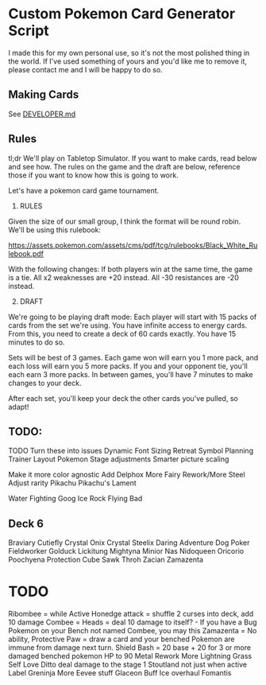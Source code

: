 # Custom Pokemon Card Generator Script

I made this for my own personal use, so it's not the most polished thing in the world.
If I've used something of yours and you'd like me to remove it, please contact me and I will be happy to do so.

## Making Cards

See [DEVELOPER.md](./DEVELOPER.md)

## Rules

tl;dr
We'll play on Tabletop Simulator.
If you want to make cards, read below and see how.
The rules on the game and the draft are below, reference those if you want to know how this is going to work.

Let's have a pokemon card game tournament.

1. RULES

Given the size of our small group, I think the format will be round robin.
We'll be using this rulebook:

https://assets.pokemon.com/assets/cms/pdf/tcg/rulebooks/Black_White_Rulebook.pdf

With the following changes:
If both players win at the same time, the game is a tie.
All x2 weaknesses are +20 instead.
All -30 resistances are -20 instead.

2. DRAFT

We're going to be playing draft mode:
Each player will start with 15 packs of cards from the set we're using.
You have infinite access to energy cards.
From this, you need to create a deck of 60 cards exactly.
You have 15 minutes to do so.

Sets will be best of 3 games.
Each game won will earn you 1 more pack, and each loss will earn you 5 more packs.
If you and your opponent tie, you'll each earn 3 more packs.
In between games, you'll have 7 minutes to make changes to your deck.

After each set, you'll keep your deck the other cards you've pulled, so adapt!

## TODO:

TODO Turn these into issues
Dynamic Font Sizing
Retreat Symbol Planning
Trainer Layout
Pokemon Stage adjustments
Smarter picture scaling

Make it more color agnostic
Add Delphox
More Fairy
Rework/More Steel
Adjust rarity
Pikachu
Pikachu's Lament

Water Fighting Goog
Ice Rock Flying Bad

## Deck 6

Braviary
Cutiefly
Crystal Onix
Crystal Steelix
Daring Adventure
Dog Poker
Fieldworker
Golduck
Lickitung
Mightyna
Minior
Nas
Nidoqueen
Oricorio
Poochyena
Protection Cube
Sawk
Throh
Zacian
Zamazenta

# TODO

Ribombee = while Active
Honedge attack = shuffle 2 curses into deck, add 10 damage
Combee = Heads = deal 10 damage to itself?
    - If you have a Bug Pokemon on your Bench not named Combee, you may this
Zamazenta = No ability, Protective Paw = draw a card and your benched Pokemon are immune from damage next turn.
    Shield Bash = 20 base + 20 for 3 or more damaged benched pokemon
    HP to 90
Metal Rework
More Lightning
Grass Self Love
Ditto deal damage to the stage 1
Stoutland not just when active
Label Greninja
More Eevee stuff
Glaceon Buff
Ice overhaul
Fomantis
